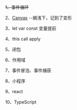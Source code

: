 ~~1、事件循环~~

2、[Canvas](https://developer.mozilla.org/zh-CN/docs/Web/Guide/Graphics/Drawing_graphics_with_canvas) --搁浅下，记到了变形

3、let var const 变量提前

4、this call apply

5、闭包

6、作用域

7、事件冒泡、事件捕获

8、小程序

9、react

10、TypeScript 



